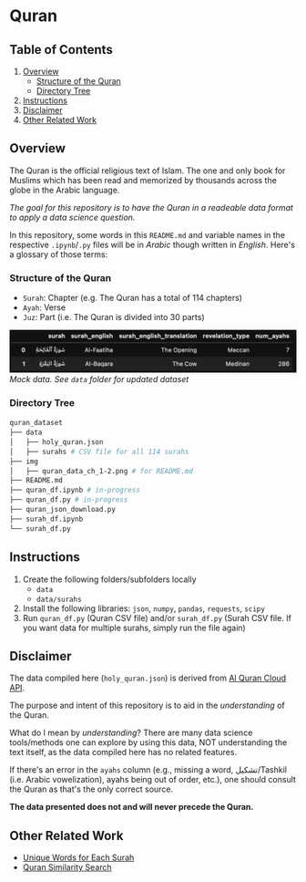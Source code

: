 # Quran

## Table of Contents
1. [Overview](#overview)
   - [Structure of the Quran](#structure)
   - [Directory Tree](#directory)
2. [Instructions](#instructions)
3. [Disclaimer](#disclaimer)
4. [Other Related Work](#related_work)

<a id='overview'></a>
## Overview
The Quran is the official religious text of Islam. The one and only book for Muslims which has been read and memorized by thousands across the globe in the Arabic language. 

*The goal for this repository is to have the Quran in a readeable data format to apply a data science question.*

In this repository, some words in this ```README.md``` and variable names in the respective ```.ipynb```/```.py``` files will be in *Arabic* though written in *English*. Here's a glossary of those terms:

<a id='structure'></a>
### Structure of the Quran
- ```Surah```: Chapter (e.g. The Quran has a total of 114 chapters)
- ```Ayah```: Verse
- ```Juz```: Part (i.e. The Quran is divided into 30 parts)

![Image](img/quran_data_ch_1-2.png)
*Mock data. See ```data``` folder for updated dataset*

<a id='directory'></a>
### Directory Tree
```bash
quran_dataset
├── data
│   ├── holy_quran.json 
│   ├── surahs # CSV file for all 114 surahs
├── img
│   ├── quran_data_ch_1-2.png # for README.md
├── README.md
├── quran_df.ipynb # in-progress
├── quran_df.py # in-progress
├── quran_json_download.py 
├── surah_df.ipynb
└── surah_df.py 
```

<a id='instructions'></a>
## Instructions
1. Create the following folders/subfolders locally
   - ```data```
   - ```data/surahs```
1. Install the following libraries: ```json```, ```numpy```, ```pandas```, ```requests```, ```scipy```
1. Run ```quran_df.py``` (Quran CSV file) and/or ```surah_df.py``` (Surah CSV file. If you want data for multiple surahs, simply run the file again)

<a id='disclaimer'></a>
## Disclaimer
The data compiled here (```holy_quran.json```) is derived from [Al Quran Cloud API](https://alquran.cloud/api). 

The purpose and intent of this repository is to aid in the *understanding* of the Quran. 

What do I mean by *understanding*? There are many data science tools/methods one can explore by using this data, NOT understanding the text itself, as the data compiled here has no related features. 

If there's an error in the ```ayahs``` column (e.g., missing a word, تشكيل/Tashkil (i.e. Arabic vowelization), ayahs being out of order, etc.), one should consult the Quran as that's the only correct source. 

**The data presented does not and will never precede the Quran.**

<a id='related_work'></a>
## Other Related Work
- [Unique Words for Each Surah](https://github.com/mmayet/quran_sandbox)
- [Quran Similarity Search](https://github.com/jawadshuaib/quran-similarity-search)
